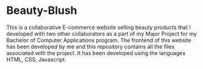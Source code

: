 # Beauty-Blush
This is a collaborative E-commerce website selling beauty products that I developed with two other collaborators as a part of my Major Project for my Bachelor of Computer Applications program.
The frontend of this website has been developed by me and this repository contains all the files associated with the project.
It has been developed using the languages HTML, CSS, Javascript.
